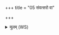 +++
title = "05 संवत्सरो वा"

+++
<details><summary>मूलम् (WS)</summary>

संवत्सरो वा एष सम्भूतो येनानड्वान् येननडद्वतीन् ॥ ६ ॥
</details>